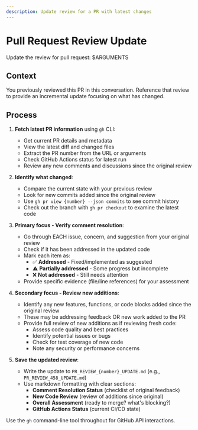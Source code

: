 ```yaml
---
description: Update review for a PR with latest changes
---
```


# Pull Request Review Update

Update the review for pull request: $ARGUMENTS

## Context

You previously reviewed this PR in this conversation. Reference that review to provide an incremental update focusing on what has changed.

## Process

1. **Fetch latest PR information** using `gh` CLI:
   - Get current PR details and metadata
   - View the latest diff and changed files
   - Extract the PR number from the URL or arguments
   - Check GitHub Actions status for latest run
   - Review any new comments and discussions since the original review

2. **Identify what changed**:
   - Compare the current state with your previous review
   - Look for new commits added since the original review
   - Use `gh pr view {number} --json commits` to see commit history
   - Check out the branch with `gh pr checkout` to examine the latest code

3. **Primary focus - Verify comment resolution**:
   - Go through EACH issue, concern, and suggestion from your original review
   - Check if it has been addressed in the updated code
   - Mark each item as:
     - ✅ **Addressed** - Fixed/implemented as suggested
     - ⚠️ **Partially addressed** - Some progress but incomplete
     - ❌ **Not addressed** - Still needs attention
   - Provide specific evidence (file/line references) for your assessment

4. **Secondary focus - Review new additions**:
   - Identify any new features, functions, or code blocks added since the original review
   - These may be addressing feedback OR new work added to the PR
   - Provide full review of new additions as if reviewing fresh code:
     - Assess code quality and best practices
     - Identify potential issues or bugs
     - Check for test coverage of new code
     - Note any security or performance concerns

5. **Save the updated review**:
   - Write the update to `PR_REVIEW_{number}_UPDATE.md` (e.g., `PR_REVIEW_458_UPDATE.md`)
   - Use markdown formatting with clear sections:
     - **Comment Resolution Status** (checklist of original feedback)
     - **New Code Review** (review of additions since original)
     - **Overall Assessment** (ready to merge? what's blocking?)
     - **GitHub Actions Status** (current CI/CD state)

Use the `gh` command-line tool throughout for GitHub API interactions.
